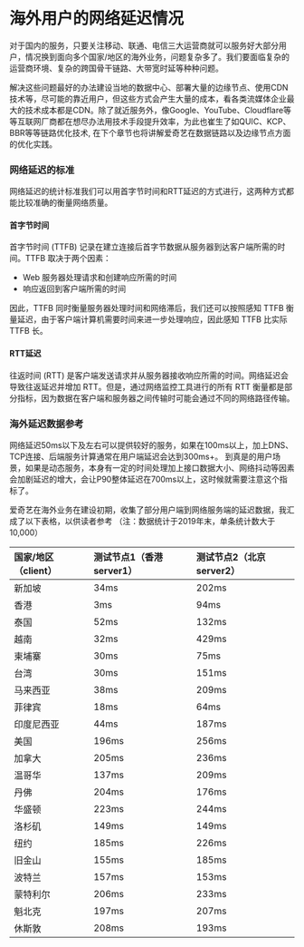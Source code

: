 # 海外用户的网络延迟情况

对于国内的服务，只要关注移动、联通、电信三大运营商就可以服务好大部分用户，情况换到面向多个国家/地区的海外业务，问题复杂多了。我们要面临复杂的运营商环境、复杂的跨国骨干链路、大带宽时延等种种问题。

解决这些问题最好的办法建设当地的数据中心、部署大量的边缘节点、使用CDN技术等，尽可能的靠近用户，但这些方式会产生大量的成本，看各类流媒体企业最大的技术成本都是CDN。除了就近服务外，像Google、YouTube、Cloudflare等等互联网厂商都在想尽办法用技术手段提升效率，为此也崔生了如QUIC、KCP、BBR等等链路优化技术, 在下个章节也将讲解爱奇艺在数据链路以及边缘节点方面的优化实践。


### 网络延迟的标准

网络延迟的统计标准我们可以用首字节时间和RTT延迟的方式进行，这两种方式都能比较准确的衡量网络质量。

#### 首字节时间

首字节时间 (TTFB) 记录在建立连接后首字节数据从服务器到达客户端所需的时间。TTFB 取决于两个因素：

- Web 服务器处理请求和创建响应所需的时间
- 响应返回到客户端所需的时间

因此，TTFB 同时衡量服务器处理时间和网络滞后，我们还可以按照感知 TTFB 衡量延迟，由于客户端计算机需要时间来进一步处理响应，因此感知 TTFB 比实际 TTFB 长。

#### RTT延迟

往返时间 (RTT) 是客户端发送请求并从服务器接收响应所需的时间。网络延迟会导致往返延迟并增加 RTT。但是，通过网络监控工具进行的所有 RTT 衡量都是部分指标，因为数据在客户端和服务器之间传输时可能会通过不同的网络路径传输。 



### 海外延迟数据参考 

网络延迟50ms以下及左右可以提供较好的服务，如果在100ms以上，加上DNS、TCP连接、后端服务计算通常在用户端延迟会达到300ms+。 到真是的用户场景，如果是动态服务，本身有一定的时间处理加上接口数据大小、网络抖动等因素会加剧延迟的增大，会让P90整体延迟在700ms以上，这时候就需要注意这个指标了。


爱奇艺在海外业务在建设初期，收集了部分用户端到网络服务端的延迟数据，我汇成了以下表格，以供读者参考 （注：数据统计于2019年末，单条统计数大于10,000）

| 国家/地区（client） | 测试节点1（香港 server1） | 测试节点2（北京 server2）|
| :--- | :---- | :---- |
|新加坡|34ms|202ms|
|香港|3ms|94ms|
|泰国|52ms|132ms|
|越南|32ms|429ms|
|柬埔寨|30ms|75ms|
|台湾|30ms|151ms|
|马来西亚|38ms|209ms|
|菲律宾|18ms|64ms|
|印度尼西亚|44ms|187ms|
|美国|196ms|256ms|
|加拿大|205ms|236ms|
|温哥华|137ms|209ms|
|丹佛|204ms|176ms|
|华盛顿|223ms|244ms|
|洛杉矶|149ms|149ms|
|纽约|185ms|226ms|
|旧金山|155ms|185ms|
|波特兰|157ms|153ms|
|蒙特利尔|206ms|233ms|
|魁北克|197ms|207ms|
|休斯敦|208ms|193ms|


















